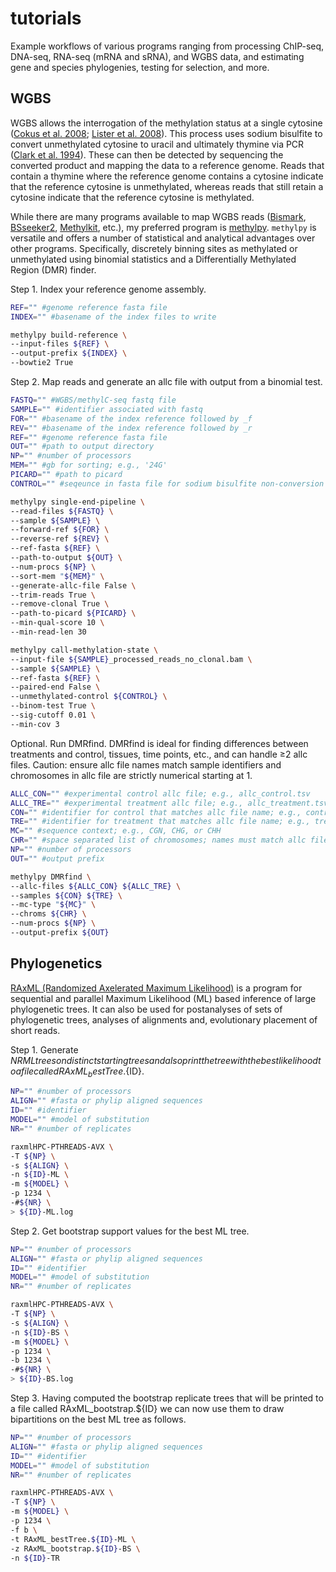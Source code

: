 # tutorials
Example workflows of various programs ranging from processing ChIP-seq, DNA-seq, RNA-seq (mRNA and sRNA), and WGBS data, and estimating gene and species phylogenies, testing for selection, and more.

## WGBS
WGBS allows the interrogation of the methylation status at a single cytosine ([Cokus et al. 2008](https://www.ncbi.nlm.nih.gov/pubmed/18278030); [Lister et al. 2008](https://www.ncbi.nlm.nih.gov/pubmed/18423832)). This process uses sodium bisulfite to convert unmethylated cytosine to uracil and ultimately thymine via PCR ([Clark et al. 1994](https://www.ncbi.nlm.nih.gov/pubmed/8065911)). These can then be detected by sequencing the converted product and mapping the data to a reference genome. Reads that contain a thymine where the reference genome contains a cytosine indicate that the reference cytosine is unmethylated, whereas reads that still retain a cytosine indicate that the reference cytosine is methylated.

While there are many programs available to map WGBS reads ([Bismark](https://www.bioinformatics.babraham.ac.uk/projects/bismark/), [BSseeker2](https://github.com/BSSeeker/BSseeker2), [Methylkit](https://bioconductor.org/packages/release/bioc/html/methylKit.html), etc.), my preferred program is [methylpy](https://github.com/yupenghe/methylpy). `methylpy` is versatile and offers a number of statistical and analytical advantages over other programs. Specifically, discretely binning sites as methylated or unmethylated using binomial statistics and a Differentially Methylated Region (DMR) finder.

Step 1. Index your reference genome assembly.

```bash
REF="" #genome reference fasta file
INDEX="" #basename of the index files to write

methylpy build-reference \
--input-files ${REF} \
--output-prefix ${INDEX} \
--bowtie2 True
```

Step 2. Map reads and generate an allc file with output from a binomial test.

```bash
FASTQ="" #WGBS/methylC-seq fastq file
SAMPLE="" #identifier associated with fastq
FOR="" #basename of the index reference followed by _f
REV="" #basename of the index reference followed by _r
REF="" #genome reference fasta file
OUT="" #path to output directory
NP="" #number of processors
MEM="" #gb for sorting; e.g., '24G'
PICARD="" #path to picard
CONTROL="" #seqeunce in fasta file for sodium bisulfite non-conversion rate estimation

methylpy single-end-pipeline \
--read-files ${FASTQ} \
--sample ${SAMPLE} \
--forward-ref ${FOR} \
--reverse-ref ${REV} \
--ref-fasta ${REF} \
--path-to-output ${OUT} \
--num-procs ${NP} \
--sort-mem "${MEM}" \
--generate-allc-file False \
--trim-reads True \
--remove-clonal True \
--path-to-picard ${PICARD} \
--min-qual-score 10 \
--min-read-len 30

methylpy call-methylation-state \
--input-file ${SAMPLE}_processed_reads_no_clonal.bam \
--sample ${SAMPLE} \
--ref-fasta ${REF} \
--paired-end False \
--unmethylated-control ${CONTROL} \
--binom-test True \
--sig-cutoff 0.01 \
--min-cov 3
```

Optional. Run DMRfind. DMRfind is ideal for finding differences between treatments and control, tissues, time points, etc., and can handle ≥2 allc files. Caution: ensure allc file names match sample identifiers and chromosomes in allc file are strictly numerical starting at 1.

```bash
ALLC_CON="" #experimental control allc file; e.g., allc_control.tsv
ALLC_TRE="" #experimental treatment allc file; e.g., allc_treatment.tsv
CON="" #identifier for control that matches allc file name; e.g., control
TRE="" #identifier for treatment that matches allc file name; e.g., treatment
MC="" #sequence context; e.g., CGN, CHG, or CHH
CHR="" #space separated list of chromosomes; names must match allc file; e.g., 1 2 3 4 5 
NP="" #number of processors
OUT="" #output prefix

methylpy DMRfind \
--allc-files ${ALLC_CON} ${ALLC_TRE} \
--samples ${CON} ${TRE} \
--mc-type "${MC}" \
--chroms ${CHR} \
--num-procs ${NP} \
--output-prefix ${OUT}
```

## Phylogenetics

[RAxML (Randomized Axelerated Maximum Likelihood)](https://cme.h-its.org/exelixis/web/software/raxml/index.html) is a program for sequential and parallel Maximum Likelihood (ML) based inference of large phylogenetic trees. It can also be used for postanalyses of sets of phylogenetic trees, analyses of alignments and, evolutionary placement of short reads.

Step 1. Generate ${NR} ML trees on distinct starting trees and also print the tree with the best likelihood to a file called RAxML_bestTree.${ID}.

```bash
NP="" #number of processors
ALIGN="" #fasta or phylip aligned sequences
ID="" #identifier
MODEL="" #model of substitution
NR="" #number of replicates

raxmlHPC-PTHREADS-AVX \
-T ${NP} \
-s ${ALIGN} \
-n ${ID}-ML \
-m ${MODEL} \
-p 1234 \
-#${NR} \
> ${ID}-ML.log
```

Step 2. Get bootstrap support values for the best ML tree.

```bash
NP="" #number of processors
ALIGN="" #fasta or phylip aligned sequences
ID="" #identifier
MODEL="" #model of substitution
NR="" #number of replicates

raxmlHPC-PTHREADS-AVX \
-T ${NP} \
-s ${ALIGN} \
-n ${ID}-BS \
-m ${MODEL} \
-p 1234 \
-b 1234 \
-#${NR} \
> ${ID}-BS.log
```

Step 3. Having computed the bootstrap replicate trees that will be printed to a file called RAxML_bootstrap.${ID} we can now use them to draw bipartitions on the best ML tree as follows.

```bash
NP="" #number of processors
ALIGN="" #fasta or phylip aligned sequences
ID="" #identifier
MODEL="" #model of substitution
NR="" #number of replicates

raxmlHPC-PTHREADS-AVX \
-T ${NP} \
-m ${MODEL} \
-p 1234 \
-f b \
-t RAxML_bestTree.${ID}-ML \
-z RAxML_bootstrap.${ID}-BS \
-n ${ID}-TR
```
